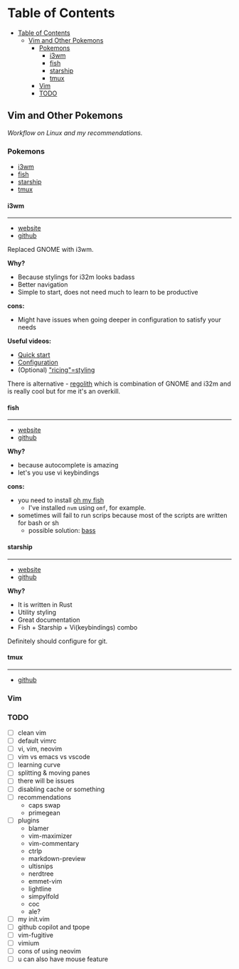 # Table of Contents

- [Table of Contents](#table-of-contents)
  - [Vim and Other Pokemons](#vim-and-other-pokemons)
    - [Pokemons](#pokemons)
      - [i3wm](#i3wm)
      - [fish](#fish)
      - [starship](#starship)
      - [tmux](#tmux)
    - [Vim](#vim)
    - [TODO](#todo)

## Vim and Other Pokemons

_Workflow on Linux and my recommendations._

### Pokemons

- [i3wm](#i3wm)
- [fish](#fish)
- [starship](#fish)
- [tmux](#tmux)

#### i3wm

---

- [website](https://i3wm.org/)
- [github](https://github.com/i3/i3)

Replaced GNOME with i3wm.

**Why?**

- Because stylings for i32m looks badass
- Better navigation
- Simple to start, does not need much to learn to be productive

**cons:**

- Might have issues when going deeper in configuration to satisfy your needs

**Useful videos:**

- [Quick start](https://www.youtube.com/watch?v=j1I63wGcvU4)
- [Configuration](https://www.youtube.com/watch?v=8-S0cWnLBKg)
- (Optional) ["ricing"=styling](https://www.youtube.com/watch?v=ARKIwOlazKI)

There is alternative - [regolith](https://regolith-linux.org/) which is
combination of GNOME and i32m and is really cool but for me it's an overkill.

#### fish

---

- [website](https://fishshell.com/)
- [github](https://github.com/fish-shell/fish-shell)

**Why?**

- because autocomplete is amazing
- let's you use vi keybindings

**cons:**

- you need to install [oh my fish](https://github.com/oh-my-fish/oh-my-fish)
  - I've installed `nvm` using `omf`, for example.
- sometimes will fail to run scrips because most of the scripts are written for
  bash or sh
  - possible solution: [bass](https://github.com/edc/bass)

#### starship

---

- [website](https://starship.rs/)
- [github](https://github.com/starship/starship)

**Why?**

- It is written in Rust
- Utility styling
- Great documentation
- Fish + Starship + Vi(keybindings) combo

Definitely should configure for git.

#### tmux

---

- [github](https://github.com/tmux/tmux)

### Vim

### TODO

- [ ] clean vim
- [ ] default vimrc
- [ ] vi, vim, neovim
- [ ] vim vs emacs vs vscode
- [ ] learning curve
- [ ] splitting & moving panes
- [ ] there will be issues
- [ ] disabling cache or something
- [ ] recommendations
  - caps swap
  - primegean
- [ ] plugins
  - blamer
  - vim-maximizer
  - vim-commentary
  - ctrlp
  - markdown-preview
  - ultisnips
  - nerdtree
  - emmet-vim
  - lightline
  - simpylfold
  - coc
  - ale?
- [ ] my init.vim
- [ ] github copilot and tpope
- [ ] vim-fugitive
- [ ] vimium
- [ ] cons of using neovim
- [ ] u can also have mouse feature
